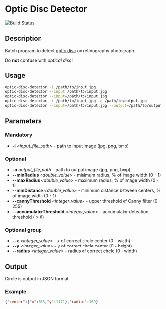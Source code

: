 # Optic Disc Detector
[![Build Status](https://travis-ci.org/Ravirael/opto-disc-detector.svg?branch=master)](https://travis-ci.org/Ravirael/opto-disc-detector)
## Description
Batch program to detect
[optic disc](https://en.wikipedia.org/wiki/Optic_disc) on retinography
photograph.

Do **not** confuse with *optical disc*!

## Usage
```bash
optic-disc-detector -i /path/to/input.jpg
optic-disc-detector --input /path/to/input.jpg
optic-disc-detector --input=/path/to/input.jpg
optic-disc-detector -i /path/to/input.jpg -o /path/to/output.jpg
optic-disc-detector --input=/path/to/input.jpg --output=/path/to/output.jpg
```
## Parameters

### Mandatory
* **-i** *<input_file_path>* - path to input image (jpg, png, bmp)

### Optional
* **-o** *output_file_path* - path to output image (jpg, png, bmp)
* **--minRadius** *<double_value>* - minimum radius, % of image width (0 - 1)
* **--maxRadius** *<double_value>* - maximum radius, % of image width (0 - 1)
* **--minDistance** *<double_value>* - minimum distance between centers, % of image width (0 - 1)
* **--cannyThreshold** *<integer_value>* - upper threshold of Canny filter (0 - 255)
* **--accumulatorThreshold** *<integer_value>* - accumulator detection threshold ( > 0)

### Optional group
* **--x** *<integer_value>* - *x* of correct circle center (0 - width)
* **--y** *<integer_value>* - *y* of correct circle center (0 - height)
* **--radius** *<integer_value>* - radius of correct circle (0 - width)


## Output
Circle is output in JSON format

### Example
```json
{"center":{"x":868,"y":1171},"radius":169}
```
